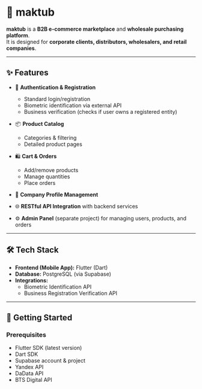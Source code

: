 # 🛒 maktub

**maktub** is a **B2B e-commerce marketplace** and **wholesale purchasing platform**.  
It is designed for **corporate clients, distributors, wholesalers, and retail companies**.  

---

## ✨ Features

- 🔐 **Authentication & Registration**
  - Standard login/registration  
  - Biometric identification via external API  
  - Business verification (checks if user owns a registered entity)  

- 📦 **Product Catalog**
  - Categories & filtering  
  - Detailed product pages  

- 🛍 **Cart & Orders**
  - Add/remove products  
  - Manage quantities  
  - Place orders  

- 🏢 **Company Profile Management**

- 🌐 **RESTful API Integration** with backend services  

- ⚙️ **Admin Panel** (separate project) for managing users, products, and orders  

---

## 🛠 Tech Stack

- **Frontend (Mobile App):** Flutter (Dart)   
- **Database:** PostgreSQL (via Supabase)  
- **Integrations:**  
  - Biometric Identification API  
  - Business Registration Verification API  

---

## 🚀 Getting Started

### Prerequisites
- Flutter SDK (latest version)  
- Dart SDK  
- Supabase account & project
- Yandex API
- DaData API
- BTS Digital API

